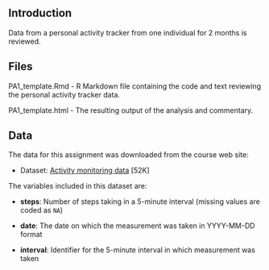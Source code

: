 ## Introduction

Data from a personal activity tracker from one individual for 2 months
is reviewed. 

## Files
PA1_template.Rmd - R Markdown file containing the code and text reviewing the
personal activity tracker data.

PA1_template.html - The resulting output of the analysis and commentary.

## Data

The data for this assignment was downloaded from the course web
site:

* Dataset: [Activity monitoring data](https://d396qusza40orc.cloudfront.net/repdata%2Fdata%2Factivity.zip) [52K]

The variables included in this dataset are:

* **steps**: Number of steps taking in a 5-minute interval (missing
    values are coded as `NA`)

* **date**: The date on which the measurement was taken in YYYY-MM-DD
    format

* **interval**: Identifier for the 5-minute interval in which
    measurement was taken

